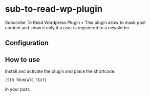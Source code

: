 # sub-to-read-wp-plugin
Subscribe To Read Wordpress Plugin • This plugin allow to mask post content and show it only if a user is registered to a newsletter

## Configuration


## How to use
Install and activate the plugin and place the shortcode:
```
[STR_TRUNCATE_TEXT]
```
in your post.

